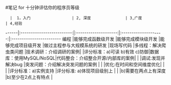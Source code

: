 #笔记 for 十分钟评估你的程序员等级

      |  1，入门                  | 2, 深度               | 3,广度               | 4,经验
------|:-------------------------:|:--------------------:|:--------------------:|:------------------------
编程  |能够完成函数级开发            |能够完成模块级开发     |能够完成项目级开发     |做过主程参与大规模系统的研发
      |现场写代码                   |多线程：解决爬虫类问题 |技术调研：介绍调研的案例|
      |评分标准：a)可读 b)有效 c)防御|数据库：使用MySQL/NoSQL|代码整合：介绍整合开源/内部库的案例|
      |                            |调试:发现并解决bug     |突发问题：介绍解决突发问题的案例   |
      |                            |优化:在时间和空间维度优化|                               |
      |                            |评分标准：a)实例支持     |评分标准: a)体现项目级别上      |
      |                            |b)需要在两点上有深度     |b)至少在2点上有特点             |
